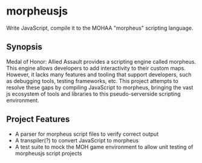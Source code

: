morpheusjs
==========

Write JavaScript, compile it to the MOHAA "morpheus" scripting language.

Synopsis
--------

Medal of Honor: Allied Assault provides a scripting engine called morpheus. This engine allows developers to add interactivity to their custom maps. However, it lacks many features and tooling that support developers, such as debugging tools, testing frameworks, etc. This project attempts to resolve these gaps by compiling JavaScript to morpheus, bringing the vast js ecosystem of tools and libraries to this pseudo-serverside scripting environment.

Project Features
----------------

- A parser for morpheus script files to verify correct output
- A transpiler(?) to convert JavaScript to morpheus
- A test suite to mock the MOH game environment to allow unit testing of morpheusjs script projects
